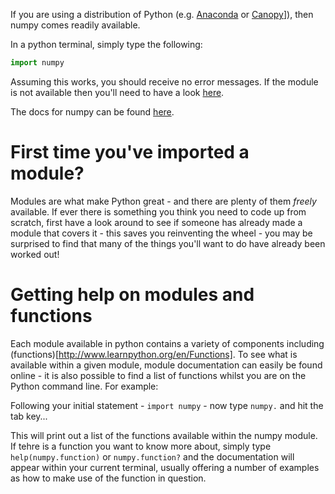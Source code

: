 ---
---

If you are using a distribution of Python (e.g. [Anaconda](https://www.continuum.io/downloads) or [Canopy](https://www.enthought.com/products/canopy/)]), then numpy comes readily available.

In a python terminal, simply type the following:

```python
import numpy
```

Assuming this works, you should receive no error messages. If the module is not available then you'll need to have a look [here](http://www.scipy.org/install.html).

The docs for numpy can be found [here](http://docs.scipy.org/doc/numpy/reference/).

# First time you've imported a module?

Modules are what make Python great - and there are plenty of them *freely* available. If ever there is something you think you need to code up from scratch, first have a look around to see if someone has already made a module that covers it - this saves you reinventing the wheel - you may be surprised to find that many of the things you'll want to do have already been worked out!

# Getting help on modules and functions

Each module available in python contains a variety of components including (functions)[http://www.learnpython.org/en/Functions]. To see what is available within a given module, module documentation can easily be found online - it is also possible to find a list of functions whilst you are on the Python command line. For example:

Following your initial statement - ```import numpy``` - now type ```numpy.``` and hit the tab key...

This will print out a list of the functions available within the numpy module. If tehre is a function you want to know more about, simply type ```help(numpy.function)``` or ```numpy.function?``` and the documentation will appear within your current terminal, usually offering a number of examples as how to make use of the function in question.

